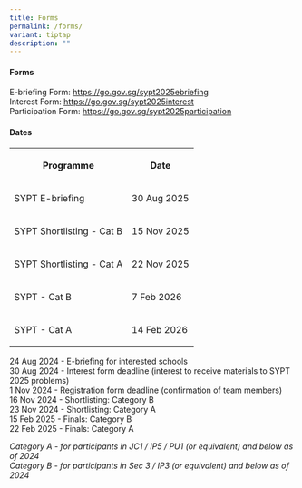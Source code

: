 ```yaml
---
title: Forms
permalink: /forms/
variant: tiptap
description: ""
---
```

<h4>Forms</h4>
<p>E-briefing Form:&nbsp;<a href="https://go.gov.sg/sypt2025ebriefing" rel="noopener noreferrer nofollow" target="_blank"><u>https://go.gov.sg/sypt2025ebriefing</u></a>
<br>Interest Form:&nbsp;<a href="https://go.gov.sg/sypt2025ebriefing" rel="noopener noreferrer nofollow" target="_blank"><u>https://go.gov.sg/sypt2025interest</u></a>
<br>Participation Form: <a href="https://go.gov.sg/sypt2025participation" rel="noopener nofollow" target="_blank">https://go.gov.sg/sypt2025participation</a>
</p>
<h4>Dates&nbsp;</h4>
<table style="minWidth: 50px">
<colgroup>
<col>
<col>
</colgroup>
<tbody>
<tr>
<th rowspan="1" colspan="1">
<p>Programme</p>
</th>
<th rowspan="1" colspan="1">
<p>Date</p>
</th>
</tr>
<tr>
<td rowspan="1" colspan="1">
<p>SYPT E-briefing</p>
</td>
<td rowspan="1" colspan="1">
<p>30 Aug 2025</p>
</td>
</tr>
<tr>
<td rowspan="1" colspan="1">
<p>SYPT Shortlisting - Cat B</p>
</td>
<td rowspan="1" colspan="1">
<p>15 Nov 2025</p>
</td>
</tr>
<tr>
<td rowspan="1" colspan="1">
<p>SYPT Shortlisting - Cat A</p>
</td>
<td rowspan="1" colspan="1">
<p>22 Nov 2025</p>
</td>
</tr>
<tr>
<td rowspan="1" colspan="1">
<p>SYPT - Cat B</p>
</td>
<td rowspan="1" colspan="1">
<p>7 Feb 2026</p>
</td>
</tr>
<tr>
<td rowspan="1" colspan="1">
<p>SYPT - Cat A</p>
</td>
<td rowspan="1" colspan="1">
<p>14 Feb 2026</p>
</td>
</tr>
</tbody>
</table>
<p>24 Aug 2024 - E-briefing for interested schools
<br>30 Aug 2024 - Interest form deadline (interest to receive materials to
SYPT 2025 problems)
<br>1 Nov 2024&nbsp;- Registration form deadline (confirmation of team members)
<br>16 Nov 2024 - Shortlisting: Category B
<br>23 Nov 2024 - Shortlisting: Category A
<br>15 Feb 2025 - Finals: Category B
<br>22 Feb 2025&nbsp;- Finals: Category A</p>
<p><em>Category A - for participants in JC1 / IP5 / PU1 (or equivalent) and below as of 2024</em>
<br><em>Category B - for participants in Sec 3 / IP3 (or equivalent) and below as of 2024</em>
</p>